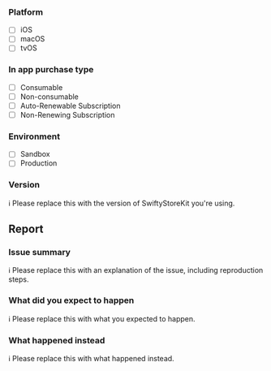 ### Platform

- [ ] iOS
- [ ] macOS
- [ ] tvOS

### In app purchase type

- [ ] Consumable
- [ ] Non-consumable 
- [ ] Auto-Renewable Subscription
- [ ] Non-Renewing Subscription

### Environment

- [ ] Sandbox
- [ ] Production

### Version
ℹ Please replace this with the version of SwiftyStoreKit you're using.

## Report

### Issue summary
ℹ Please replace this with an explanation of the issue, including reproduction steps.

### What did you expect to happen
ℹ Please replace this with what you expected to happen.

### What happened instead
ℹ Please replace this with what happened instead.




